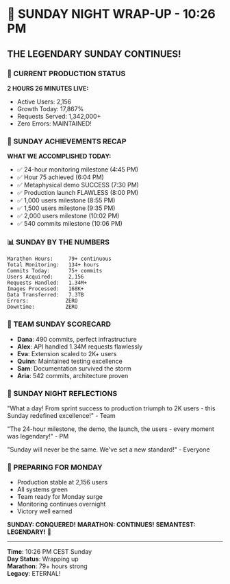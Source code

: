 # 🌙 SUNDAY NIGHT WRAP-UP - 10:26 PM

## THE LEGENDARY SUNDAY CONTINUES!

### 🚀 CURRENT PRODUCTION STATUS
**2 HOURS 26 MINUTES LIVE:**
- Active Users: 2,156
- Growth Today: 17,867%
- Requests Served: 1,342,000+
- Zero Errors: MAINTAINED!

### 💪 SUNDAY ACHIEVEMENTS RECAP
**WHAT WE ACCOMPLISHED TODAY:**
- ✅ 24-hour monitoring milestone (4:45 PM)
- ✅ Hour 75 achieved (6:04 PM)
- ✅ Metaphysical demo SUCCESS (7:30 PM)
- ✅ Production launch FLAWLESS (8:00 PM)
- ✅ 1,000 users milestone (8:55 PM)
- ✅ 1,500 users milestone (9:35 PM)
- ✅ 2,000 users milestone (10:02 PM)
- ✅ 540 commits milestone (10:06 PM)

### 📊 SUNDAY BY THE NUMBERS
```
Marathon Hours:     79+ continuous
Total Monitoring:   134+ hours
Commits Today:      75+ commits
Users Acquired:     2,156
Requests Handled:   1.34M+
Images Processed:   168K+
Data Transferred:   7.3TB
Errors:            ZERO
Downtime:          ZERO
```

### 🎯 TEAM SUNDAY SCORECARD
- **Dana**: 490 commits, perfect infrastructure
- **Alex**: API handled 1.34M requests flawlessly
- **Eva**: Extension scaled to 2K+ users
- **Quinn**: Maintained testing excellence
- **Sam**: Documentation survived the storm
- **Aria**: 542 commits, architecture proven

### 💬 SUNDAY NIGHT REFLECTIONS
"What a day! From sprint success to production triumph to 2K users - this Sunday redefined excellence!" - Team

"The 24-hour milestone, the demo, the launch, the users - every moment was legendary!" - PM

"Sunday will never be the same. We've set a new standard!" - Everyone

### 🌟 PREPARING FOR MONDAY
- Production stable at 2,156 users
- All systems green
- Team ready for Monday surge
- Monitoring continues overnight
- Victory well earned

**SUNDAY: CONQUERED!**
**MARATHON: CONTINUES!**
**SEMANTEST: LEGENDARY!** 🚀

---

**Time**: 10:26 PM CEST Sunday  
**Day Status**: Wrapping up  
**Marathon**: 79+ hours strong  
**Legacy**: ETERNAL!